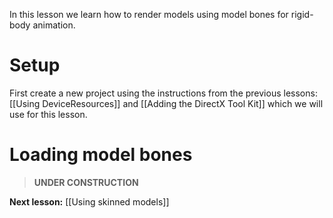 In this lesson we learn how to render models using model bones for rigid-body animation.

# Setup
First create a new project using the instructions from the previous lessons: [[Using DeviceResources]] and
[[Adding the DirectX Tool Kit]] which we will use for this lesson.

# Loading model bones
> **UNDER CONSTRUCTION**

**Next lesson:** [[Using skinned models]]


